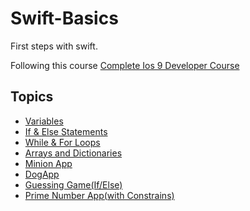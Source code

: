 # Swift-Basics

First steps with swift.

Following this course [Complete Ios 9 Developer Course](https://www.udemy.com/the-complete-ios-9-developer-course/learn/)


## Topics

- [Variables](https://github.com/ConradoMateu/Swift-Basics/blob/master/Variables.playground/Contents.swift)
- [If & Else Statements](https://github.com/ConradoMateu/Swift-Basics/blob/master/If%26Else%20Statements.playground/Contents.swift)
- [While & For Loops](https://github.com/ConradoMateu/Swift-Basics/blob/master/While%20and%20For%20Loops.playground/Contents.swift)
- [Arrays and Dictionaries](https://github.com/ConradoMateu/Swift-Basics/blob/master/ArraysAndDictionaries.playground/Contents.swift)
- [Minion App](https://github.com/ConradoMateu/Swift-Basics/tree/master/MinionApp/MinionApp)
- [DogApp](https://github.com/ConradoMateu/Swift-Basics/tree/master/DogApp/DogApp)
- [Guessing Game(If/Else)](https://github.com/ConradoMateu/Swift-Basics/tree/master/Guessing%20Game/Guessing%20Game)
- [Prime Number App(with Constrains)](https://github.com/ConradoMateu/Swift-Basics/blob/master/IsPrime/IsPrime)